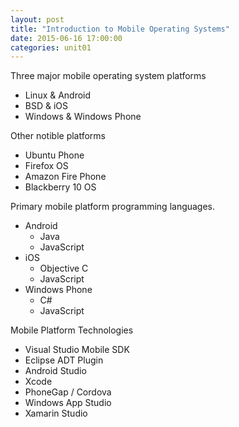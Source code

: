 ```yaml
---
layout: post
title: "Introduction to Mobile Operating Systems"
date: 2015-06-16 17:00:00
categories: unit01
---
```


Three major mobile operating system platforms

* Linux & Android
* BSD & iOS
* Windows & Windows Phone 

Other notible platforms

* Ubuntu Phone
* Firefox OS
* Amazon Fire Phone
* Blackberry 10 OS

Primary mobile platform programming languages.

* Android
	* Java
	* JavaScript
* iOS
	* Objective C
	* JavaScript
* Windows Phone
	* C#
	* JavaScript

Mobile Platform Technologies

* Visual Studio Mobile SDK
* Eclipse ADT Plugin
* Android Studio
* Xcode
* PhoneGap / Cordova 
* Windows App Studio
* Xamarin Studio

